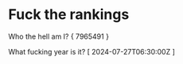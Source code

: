 # Fuck the rankings

Who the hell am I?
{ 7965491 }

What fucking year is it?
[ 2024-07-27T06:30:00Z ]
